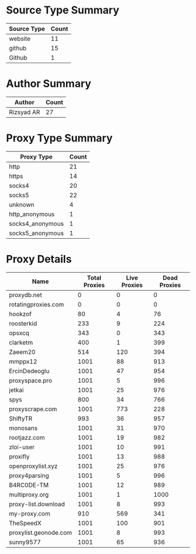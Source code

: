 # Source Type Summary

| Source Type | Count |
|-------------|-------|
| website | 11 |
| github | 15 |
| Github | 1 |


# Author Summary

| Author | Count |
|--------|-------|
| Rizsyad AR | 27 |


# Proxy Type Summary

| Proxy Type | Count |
|------------|-------|
| http | 21 |
| https | 14 |
| socks4 | 20 |
| socks5 | 22 |
| unknown | 4 |
| http_anonymous | 1 |
| socks4_anonymous | 1 |
| socks5_anonymous | 1 |


# Proxy Details

| Name | Total Proxies | Live Proxies | Dead Proxies |
|------|---------------|--------------|---------------|
| proxydb.net | 0 | 0 | 0 |
| rotatingproxies.com | 0 | 0 | 0 |
| hookzof | 80 | 4 | 76 |
| roosterkid | 233 | 9 | 224 |
| opsxcq | 343 | 0 | 343 |
| clarketm | 400 | 1 | 399 |
| Zaeem20 | 514 | 120 | 394 |
| mmppx12 | 1001 | 88 | 913 |
| ErcinDedeoglu | 1001 | 47 | 954 |
| proxyspace.pro | 1001 | 5 | 996 |
| jetkai | 1001 | 25 | 976 |
| spys | 800 | 34 | 766 |
| proxyscrape.com | 1001 | 773 | 228 |
| ShiftyTR | 993 | 36 | 957 |
| monosans | 1001 | 31 | 970 |
| rootjazz.com | 1001 | 19 | 982 |
| zloi-user | 1001 | 10 | 991 |
| proxifly | 1001 | 13 | 988 |
| openproxylist.xyz | 1001 | 25 | 976 |
| proxy4parsing | 1001 | 5 | 996 |
| B4RC0DE-TM | 1001 | 12 | 989 |
| multiproxy.org | 1001 | 1 | 1000 |
| proxy-list.download | 1001 | 8 | 993 |
| my-proxy.com | 910 | 569 | 341 |
| TheSpeedX | 1001 | 100 | 901 |
| proxylist.geonode.com | 1001 | 8 | 993 |
| sunny9577 | 1001 | 65 | 936 |
